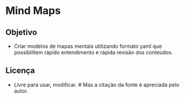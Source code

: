 # Mind Maps
## Objetivo
- Criar modelos de mapas mentais utilizando formato yaml que possibilitem rápido entendimento e rápida revisão dos conteúdos.

## Licença
- Livre para usar, modificar. # Mas a citação da fonte é apreciada pelo autor.
